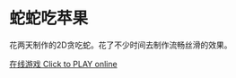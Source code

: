 # 蛇蛇吃苹果
花两天制作的2D贪吃蛇。花了不少时间去制作流畅丝滑的效果。

[在线游戏 Click to PLAY online](https://tuliyamessenger.github.io/Snak2D/)
